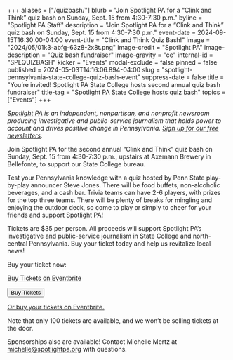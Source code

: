 +++
aliases = ["/quizbash/"]
blurb = "Join Spotlight PA for a “Clink and Think” quiz bash on Sunday, Sept. 15 from 4:30-7:30 p.m."
byline = "Spotlight PA Staff"
description = "Join Spotlight PA for a “Clink and Think” quiz bash on Sunday, Sept. 15 from 4:30-7:30 p.m."
event-date = 2024-09-15T16:30:00-04:00
event-title = "Clink and Think Quiz Bash!"
image = "2024/05/01k3-abfg-63z8-2x8t.png"
image-credit = "Spotlight PA"
image-description = "Quiz bash fundraiser"
image-gravity = "ce"
internal-id = "SPLQUIZBASH"
kicker = "Events"
modal-exclude = false
pinned = false
published = 2024-05-03T14:16:06.894-04:00
slug = "spotlight-pennsylvania-state-college-quiz-bash-event"
suppress-date = false
title = "You’re invited! Spotlight PA State College hosts second annual quiz bash fundraiser"
title-tag = "Spotlight PA State College hosts quiz bash"
topics = ["Events"]
+++

<a href="https://www.spotlightpa.org/"><em>Spotlight PA</em></a><em> is an independent, nonpartisan, and nonprofit newsroom producing investigative and public-service journalism that holds power to account and drives positive change in Pennsylvania. </em><a href="https://www.spotlightpa.org/newsletters"><em>Sign up for our free newsletters</em></a><em>.</em>

Join Spotlight PA for the second annual “Clink and Think” quiz bash on Sunday, Sept. 15 from 4:30-7:30 p.m., upstairs at Axemann Brewery in Bellefonte, to support our State College bureau.

Test your Pennsylvania knowledge with a quiz hosted by Penn State play-by-play announcer Steve Jones. There will be food buffets, non-alcoholic beverages, and a cash bar. Trivia teams can have 2-6 players, with prizes for the top three teams. There will be plenty of breaks for mingling and enjoying the outdoor deck, so come to play or simply to cheer for your friends and support Spotlight PA!

Tickets are $35 per person. All proceeds will support Spotlight PA’s investigative and public-service journalism in State College and north-central Pennsylvania. Buy your ticket today and help us revitalize local news!

Buy your ticket now:

<!-- Noscript content for added SEO -->
<noscript><a href="https://www.eventbrite.com/e/clink-and-think-quiz-bash-fundraiser-with-spotlight-pa-tickets-883522308007" rel="noopener noreferrer" target="_blank">Buy Tickets on Eventbrite</a></noscript>
<!-- You can customize this button any way you like -->
<button id="eventbrite-widget-modal-trigger-883522308007" type="button">Buy Tickets</button>


<script src="https://www.eventbrite.com/static/widgets/eb_widgets.js"></script>


<script type="text/javascript">
var exampleCallback = function() {
console.log('Order complete!');
};


window.EBWidgets.createWidget({
widgetType: 'checkout',
eventId: '883522308007',
modal: true,
modalTriggerElementId: 'eventbrite-widget-modal-trigger-883522308007',
onOrderComplete: exampleCallback
});
</script>

<a href="https://www.eventbrite.com/e/clink-and-think-quiz-bash-fundraiser-with-spotlight-pa-tickets-883522308007?aff=oddtdtcreator">Or buy your tickets on Eventbrite.</a>

Note that only 100 tickets are available, and we won’t be selling tickets at the door.

Sponsorships also are available! Contact Michelle Mertz at <a href="mailto:michelle@spotlightpa.org">michelle@spotlightpa.org</a> with questions.

